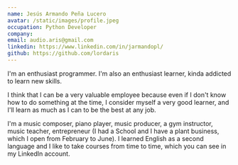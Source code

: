 ```yaml
---
name: Jesús Armando Peña Lucero
avatar: /static/images/profile.jpeg
occupation: Python Developer 
company: 
email: audio.aris@gmail.com
linkedin: https://www.linkedin.com/in/jarmandopl/
github: https://github.com/lordaris
---
```



I'm an enthusiast programmer.
I'm also an enthusiast learner, kinda addicted to learn new skills.

I think that I can be a very valuable employee because even if I don't know how to do something at the time, I consider myself a very good learner, and I'll learn as much as I can to be the best at any job.

I'm a music composer, piano player, music producer, a gym instructor, music teacher, entrepreneur (I had a School and I have a plant business, which I open from February to June).
I learned English as a second language and I like to take courses from time to time, which you can see in my LinkedIn account.